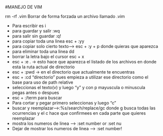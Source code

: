 #MANEJO DE VIM

rm -rf .vim
Borrar de forma forzada un archivo llamado .vim

* Para escribir es i
* para guardar y salir :wq
* para salir sin guardar :q!
* para copiar toda una linea esc + :yy
* para copiar solo cierto texto--> esc + :y + p donde quieras que aparezca
* para eliminar toda una linea dd
* borrar la letra bajo el cursor esc + x
* esc + :e . → esto hace que aparezca el listado de los archivos en donde
esta la ruta actual de directorio
* esc + :pwd -> en el directorio que actualmente te encuentras
* esc + :cd “directorio” pues empieza a utilizar ese directorio como el
base para uso de path relative
* seleccionas el texto(v) y luego “y” y con p mayuscula o minuscula pegas
antes o despues
* esc + :/term para buscar
* Para cortar y pegar primero seleccionas y luego “c”
* buscar y reemplazar-->:%s/search/replace/gc  donde g busca todas las
ocurrencias y el c hace que confirmees en cada parte que quieres reemplazar
* mostra los numeros de linea --> :set number or :set nu
* Dejar de mostrar los numeros de linea --> :set number!


